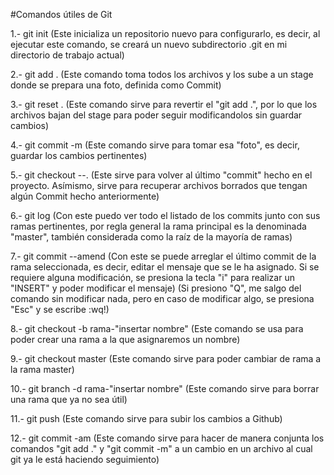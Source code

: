 #Comandos útiles de Git

1.- git init (Este inicializa un repositorio nuevo para configurarlo, es decir, al ejecutar este comando, se creará un nuevo subdirectorio .git en mi directorio de trabajo actual)

2.- git add . (Este comando toma todos los archivos y los sube a un stage donde se prepara una foto, definida como Commit)

3.- git reset . (Este comando sirve para revertir el "git add .", por lo que los archivos bajan del stage para poder seguir modificandolos sin guardar cambios)

4.- git commit -m (Este comando sirve para tomar esa "foto", es decir, guardar los cambios pertinentes)

5.- git checkout --. (Este sirve para volver al último "commit" hecho en el proyecto. Asímismo, sirve para recuperar archivos borrados que tengan algún Commit hecho anteriormente)

6.- git log (Con este puedo ver todo el listado de los commits junto con sus ramas pertinentes, por regla general la rama principal es la denominada "master", también considerada como la raíz de la mayoría de ramas)

7.- git commit --amend (Con este se puede arreglar el último commit de la rama seleccionada, es decir, editar el mensaje que se le ha asignado. Si se requiere alguna modificación, se presiona la tecla "i" para realizar un "INSERT" y poder modificar el mensaje) (Si presiono "Q", me salgo del comando sin modificar nada, pero en caso de modificar algo, se presiona "Esc" y se escribe :wq!)

8.- git checkout -b rama-"insertar nombre" (Este comando se usa para poder crear una rama a la que asignaremos un nombre)

9.- git checkout master (Este comando sirve para poder cambiar de rama a la rama master)

10.- git branch -d rama-"insertar nombre" (Este comando sirve para borrar una rama que ya no sea útil)

11.- git push (Este comando sirve para subir los cambios a Github)

12.- git commit -am (Este comando sirve para hacer de manera conjunta los comandos "git add ." y "git commit -m" a un cambio en un archivo al cual git ya le está haciendo seguimiento)